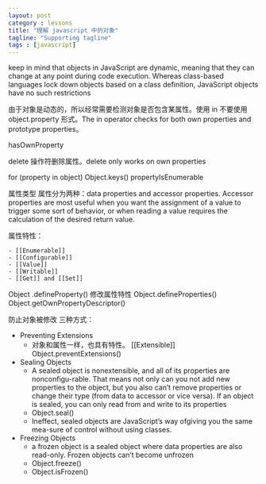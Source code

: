 ```yaml
---
layout: post
category : lessons
title: "理解 javascript 中的对象"
tagline: "Supporting tagline"
tags : [javascript]
---
```


keep in mind that objects in JavaScript are dynamic, meaning that they can change at any point during code execution. Whereas class-based languages lock down objects based on a class definition, JavaScript objects have no such restrictions

由于对象是动态的，所以经常需要检测对象是否包含某属性。使用 in 不要使用 object.property 形式。The in operator checks for both own properties and prototype properties。

hasOwnProperty

delete 操作符删除属性。delete only works on own properties

for (property in object)
Object.keys()
propertyIsEnumerable

属性类型
属性分为两种：data properties and accessor properties.
Accessor properties are most useful when you want the assignment of a value to trigger some sort of behavior, or when reading a value requires the calculation of the desired return value.

属性特性：

    - [[Enumerable]]
    - [[Configurable]]
    - [[Value]]
    - [[Writable]]
    - [[Get]] and [[Set]]

Object .defineProperty() 修改属性特性
Object.defineProperties()
Object.getOwnPropertyDescriptor()

防止对象被修改
三种方式：

- Preventing Extensions
    - 对象和属性一样，也具有特性。
[[Extensible]]
Object.preventExtensions()
- Sealing Objects
    - A sealed object is nonextensible, and all of its properties are nonconfigu-rable. That means not only can you not add new properties to the object, but you also can’t remove properties or change their type (from data to accessor or vice versa). If an object is sealed, you can only read from and write to its properties
    - Object.seal()
    - Ineffect, sealed objects are JavaScript’s way ofgiving you the same mea-sure of control without using classes.
- Freezing Objects
    - a frozen object is a sealed object where data properties are also read-only. Frozen objects can’t become  unfrozen
    - Object.freeze()
    - Object.isFrozen()
